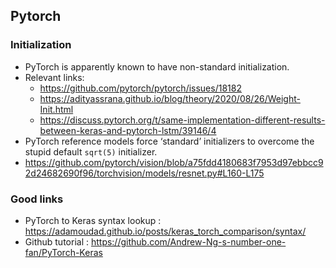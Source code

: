 ## Pytorch

### Initialization
- PyTorch is apparently known to have non-standard initialization.
- Relevant links:
  - https://github.com/pytorch/pytorch/issues/18182
  - https://adityassrana.github.io/blog/theory/2020/08/26/Weight-Init.html
  - https://discuss.pytorch.org/t/same-implementation-different-results-between-keras-and-pytorch-lstm/39146/4
- PyTorch reference models force ‘standard’ initializers to overcome the stupid default `sqrt(5)` initializer.
- https://github.com/pytorch/vision/blob/a75fdd4180683f7953d97ebbcc92d24682690f96/torchvision/models/resnet.py#L160-L175

### Good links
- PyTorch to Keras syntax lookup : https://adamoudad.github.io/posts/keras_torch_comparison/syntax/
- Github tutorial : https://github.com/Andrew-Ng-s-number-one-fan/PyTorch-Keras
